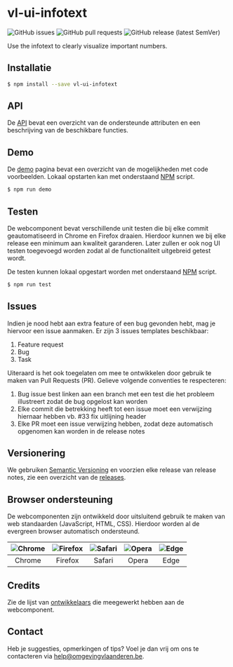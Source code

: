 # vl-ui-infotext
![GitHub issues](https://img.shields.io/github/issues-raw/milieuinfo/webcomponent-vl-ui-infotext) ![GitHub pull requests](https://img.shields.io/github/issues-pr-raw/milieuinfo/webcomponent-vl-ui-infotext) ![GitHub release (latest SemVer)](https://img.shields.io/github/v/release/milieuinfo/webcomponent-vl-ui-infotext)

Use the infotext to clearly visualize important numbers.

## Installatie
``` bash
$ npm install --save vl-ui-infotext
```

## API
De [API](https://webcomponenten.omgeving.vlaanderen.be/doc/VlInfotext.html) bevat een overzicht van de ondersteunde attributen en een beschrijving van de beschikbare functies.

## Demo
De [demo](https://webcomponenten.omgeving.vlaanderen.be/demo/vl-infotext.html) pagina bevat een overzicht van de mogelijkheden met code voorbeelden. Lokaal opstarten kan met onderstaand [NPM](https://www.npmjs.com) script.
``` bash
$ npm run demo
```

## Testen
De webcomponent bevat verschillende unit testen die bij elke commit geautomatiseerd in Chrome en Firefox draaien. Hierdoor kunnen we bij elke release een minimum aan kwaliteit garanderen. Later zullen er ook nog UI testen toegevoegd worden zodat al de functionaliteit uitgebreid getest wordt.

De testen kunnen lokaal opgestart worden met onderstaand [NPM](https://www.npmjs.com) script.
``` bash
$ npm run test
```

## Issues
Indien je nood hebt aan extra feature of een bug gevonden hebt, mag je hiervoor een issue aanmaken. Er zijn 3 issues templates beschikbaar:
1. Feature request
2. Bug
3. Task

Uiteraard is het ook toegelaten om mee te ontwikkelen door gebruik te maken van Pull Requests (PR). Gelieve volgende conventies te respecteren:
1. Bug issue best linken aan een branch met een test die het probleem illustreert zodat de bug opgelost kan worden
2. Elke commit die betrekking heeft tot een issue moet een verwijzing hiernaar hebben vb. #33 fix uitlijning header
3. Elke PR moet een issue verwijzing hebben, zodat deze automatisch opgenomen kan worden in de release notes

## Versionering
We gebruiken [Semantic Versioning](https://semver.org) en voorzien elke release van release notes, zie een overzicht van de [releases](https://github.com/milieuinfo/webcomponent-vl-ui-infotext/releases).

## Browser ondersteuning
De webcomponenten zijn ontwikkeld door uitsluitend gebruik te maken van web standaarden (JavaScript, HTML, CSS). Hierdoor worden al de evergreen browser automatisch ondersteund.

| ![Chrome](https://raw.githubusercontent.com/alrra/browser-logos/master/src/chrome/chrome_48x48.png) | ![Firefox](https://raw.githubusercontent.com/alrra/browser-logos/master/src/firefox/firefox_48x48.png) | ![Safari](https://raw.githubusercontent.com/alrra/browser-logos/master/src/safari/safari_48x48.png) | ![Opera](https://raw.githubusercontent.com/alrra/browser-logos/master/src/opera/opera_48x48.png) | ![Edge](https://raw.githubusercontent.com/alrra/browser-logos/master/src/edge/edge_48x48.png)
| --- | --- | --- | --- | --- |
| <center>Chrome</center> | <center>Firefox</center> | <center>Safari</center> | <center>Opera</center> | <center>Edge</center> |

## Credits
Zie de lijst van [ontwikkelaars](https://github.com/milieuinfo/webcomponent-vl-ui-infotext/graphs/contributors) die meegewerkt hebben aan de webcomponent.

## Contact
Heb je suggesties, opmerkingen of tips? Voel je dan vrij om ons te contacteren via help@omgevingvlaanderen.be.
